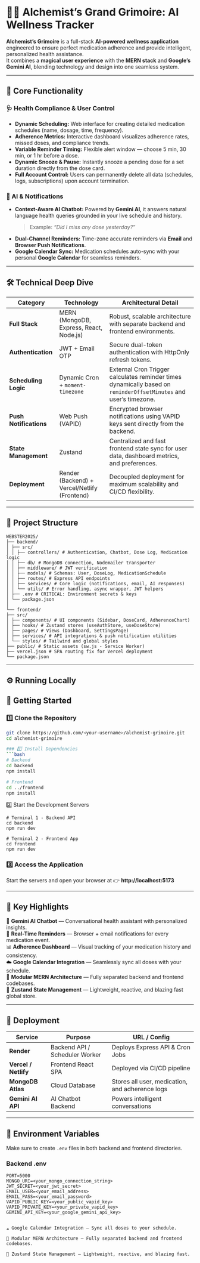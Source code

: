 # 🧙‍♂️ Alchemist’s Grand Grimoire: AI Wellness Tracker

**Alchemist’s Grimoire** is a full-stack **AI-powered wellness application** engineered to ensure perfect medication adherence and provide intelligent, personalized health assistance.  
It combines a **magical user experience** with the **MERN stack** and **Google’s Gemini AI**, blending technology and design into one seamless system.

---

## 🎯 Core Functionality

### 🩺 Health Compliance & User Control
- **Dynamic Scheduling:** Web interface for creating detailed medication schedules (name, dosage, time, frequency).  
- **Adherence Metrics:** Interactive dashboard visualizes adherence rates, missed doses, and compliance trends.  
- **Variable Reminder Timing:** Flexible alert window — choose 5 min, 30 min, or 1 hr before a dose.  
- **Dynamic Snooze & Pause:** Instantly snooze a pending dose for a set duration directly from the dose card.  
- **Full Account Control:** Users can permanently delete all data (schedules, logs, subscriptions) upon account termination.  

### 🧠 AI & Notifications
- **Context-Aware AI Chatbot:** Powered by **Gemini AI**, it answers natural language health queries grounded in your live schedule and history.  
  > Example: *“Did I miss any dose yesterday?”*  
- **Dual-Channel Reminders:** Time-zone accurate reminders via **Email** and **Browser Push Notifications**.  
- **Google Calendar Sync:** Medication schedules auto-sync with your personal **Google Calendar** for seamless reminders.

---

## 🛠️ Technical Deep Dive

| **Category** | **Technology** | **Architectural Detail** |
|---------------|----------------|----------------------------|
| **Full Stack** | MERN (MongoDB, Express, React, Node.js) | Robust, scalable architecture with separate backend and frontend environments. |
| **Authentication** | JWT + Email OTP | Secure dual-token authentication with HttpOnly refresh tokens. |
| **Scheduling Logic** | Dynamic Cron + `moment-timezone` | External Cron Trigger calculates reminder times dynamically based on `reminderOffsetMinutes` and user’s timezone. |
| **Push Notifications** | Web Push (VAPID) | Encrypted browser notifications using VAPID keys sent directly from the backend. |
| **State Management** | Zustand | Centralized and fast frontend state sync for user data, dashboard metrics, and preferences. |
| **Deployment** | Render (Backend) + Vercel/Netlify (Frontend) | Decoupled deployment for maximum scalability and CI/CD flexibility. |

---

## 🧩 Project Structure

```
WEBSTER2025/
├── backend/
│ ├── src/
│ │ ├── controllers/ # Authentication, Chatbot, Dose Log, Medication logic
│ │ ├── db/ # MongoDB connection, Nodemailer transporter
│ │ ├── middleware/ # JWT verification
│ │ ├── models/ # Schemas: User, DoseLog, MedicationSchedule
│ │ ├── routes/ # Express API endpoints
│ │ ├── services/ # Core logic (notifications, email, AI responses)
│ │ └── utils/ # Error handling, async wrapper, JWT helpers
│ ├── .env # CRITICAL: Environment secrets & keys
│ └── package.json
│
└── frontend/
├── src/
│ ├── components/ # UI components (Sidebar, DoseCard, AdherenceChart)
│ ├── hooks/ # Zustand stores (useAuthStore, useDoseStore)
│ ├── pages/ # Views (Dashboard, SettingsPage)
│ ├── services/ # API integrations & push notification utilities
│ └── styles/ # Tailwind and global styles
├── public/ # Static assets (sw.js - Service Worker)
├── vercel.json # SPA routing fix for Vercel deployment
└── package.json
```

---

## ⚙️ Running Locally

## 🚀 Getting Started

### 1️⃣ Clone the Repository
```bash
git clone https://github.com/<your-username>/alchemist-grimoire.git
cd alchemist-grimoire

### 1️⃣ Install Dependencies
```bash
# Backend
cd backend
npm install

# Frontend
cd ../frontend
npm install
```
2️⃣ Start the Development Servers
```
# Terminal 1 - Backend API
cd backend
npm run dev

# Terminal 2 - Frontend App
cd frontend
npm run dev
```

### 3️⃣ Access the Application

Start the servers and open your browser at 👉 **http://localhost:5173**

---

## 🧠 Key Highlights

💬 **Gemini AI Chatbot** — Conversational health assistant with personalized insights.  
🔔 **Real-Time Reminders** — Browser + email notifications for every medication event.  
📊 **Adherence Dashboard** — Visual tracking of your medication history and consistency.  
☁️ **Google Calendar Integration** — Seamlessly sync all doses with your schedule.  
🧱 **Modular MERN Architecture** — Fully separated backend and frontend codebases.  
🧵 **Zustand State Management** — Lightweight, reactive, and blazing fast global store.  

---

## 🚀 Deployment

| Service | Purpose | URL / Config |
|----------|----------|--------------|
| **Render** | Backend API / Scheduler Worker | Deploys Express API & Cron Jobs |
| **Vercel / Netlify** | Frontend React SPA | Deployed via CI/CD pipeline |
| **MongoDB Atlas** | Cloud Database | Stores all user, medication, and adherence logs |
| **Gemini AI API** | AI Chatbot Backend | Powers intelligent conversations |

---

## 🧾 Environment Variables

Make sure to create `.env` files in both backend and frontend directories.

### **Backend .env**
```env
PORT=5000
MONGO_URI=<your_mongo_connection_string>
JWT_SECRET=<your_jwt_secret>
EMAIL_USER=<your_email_address>
EMAIL_PASS=<your_email_password>
VAPID_PUBLIC_KEY=<your_public_vapid_key>
VAPID_PRIVATE_KEY=<your_private_vapid_key>
GEMINI_API_KEY=<your_google_gemini_api_key>


☁️ Google Calendar Integration — Sync all doses to your schedule.

🧱 Modular MERN Architecture — Fully separated backend and frontend codebases.

🧵 Zustand State Management — Lightweight, reactive, and blazing fast.
